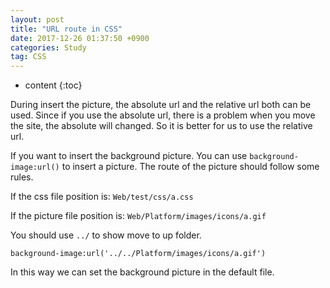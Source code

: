 ```yaml
---
layout: post
title: "URL route in CSS"
date: 2017-12-26 01:37:50 +0900
categories: Study
tag: CSS
---
```


* content
{:toc}




During insert the picture, the absolute url and the relative url both can be used. Since if you use the absolute url, there is a problem when you move the site, the absolute will changed. So it is better for us to use the relative url.

If you want to insert the background picture. You can use `background-image:url()` to insert a picture. The route of the picture should follow some rules.

If the css file position is: `Web/test/css/a.css`

If the picture file position is: `Web/Platform/images/icons/a.gif`

You should use `../` to show move to up folder.

```
background-image:url('../../Platform/images/icons/a.gif')
```

In this way we can set the background picture in the default file.
